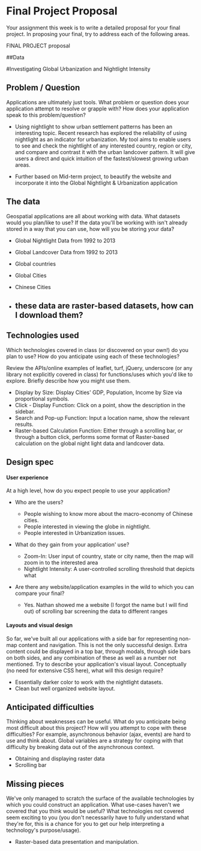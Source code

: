 # Final Project Proposal

Your assignment this week is to write a detailed proposal for your final
project. In proposing your final, try to address each of the following
areas.


FINAL PROJECT proposal



##Data



#Investigating Global Urbanization and Nightlight Intensity


## Problem / Question

Applications are ultimately just tools. What problem or question does
your application attempt to resolve or grapple with? How does your
application speak to this problem/question?

- Using nightlight to show urban settlement patterns has been an interesting topic. Recent research has explored the reliability of using nightlight as an indicator for urbanization. My tool aims to enable users to see and check the nightlight of any interested country, region or city, and compare and contrast it with the urban landcover pattern. It will give users a direct and quick intuition of the fastest/slowest growing urban areas.

- Further based on Mid-term project, to beautify the website and incorporate it into the Global Nightlight & Urbanization application

## The data

Geospatial applications are all about working with data. What datasets
would you plan/like to use? If the data you'll be working with isn't
already stored in a way that you can use, how will you be storing your data?

- Global Nightlight Data from 1992 to 2013
- Global Landcover Data from 1992 to 2013
- Global countries
- Global Cities
- Chinese Cities

- ## these data are raster-based datasets, how can I download them?


## Technologies used

Which technologies covered in class (or discovered on your own!) do you
plan to use? How do you anticipate using each of these technologies?

Review the APIs/online examples of leaflet, turf, jQuery, underscore (or
any library not explicitly covered in class) for functions/uses which
you'd like to explore. Briefly describe how you might use them.

- Display by Size:
  Display Cities' GDP, Population, Income by Size via proportional symbols.  
- Click - Display Function:
  Click on a point, show the description in the sidebar.
- Search and Pop-up Function:
  Input a location name, show the relevant results.
- Raster-based Calculation Function:
  Either through a scrolling bar, or through a button click, performs some format of Raster-based calculation on the global night light data and landcover data.

## Design spec

#### User experience

At a high level, how do you expect people to use your application?
- Who are the users?
  - People wishing to know more about the macro-economy of Chinese cities.
  - People interested in viewing the globe in nightlight.
  - People interested in Urbanization issues.

- What do they gain from your application' use?
  - Zoom-In: User input of country, state or city name, then the map will zoom in to the interested area
  - Nightlight Intensity: A user-controlled scrolling threshold that depicts what


- Are there any website/application examples in the wild to which you can compare your final?
  - Yes. Nathan showed me a website (I forgot the name but I will find out) of scrolling bar screening the data to different ranges


#### Layouts and visual design

So far, we've built all our applications with a side bar for
representing non-map content and navigation. This is not the only
successful design. Extra content could be displayed in a top bar,
through modals, through side bars on both sides, and any combination of
these as well as a number not mentioned. Try to describe your
application's visual layout. Conceptually (no need for extensive CSS
here), what will this design require?

- Essentially darker color to work with the nightlight datasets.
- Clean but well organized website layout.

## Anticipated difficulties

Thinking about weaknesses can be useful. What do you anticipate being
most difficult about this project? How will you attempt to cope with
these difficulties? For example, asynchronous behavior (ajax, events)
are hard to use and think about. Global variables are a strategy for
coping with that difficulty by breaking data out of the asynchronous
context.

- Obtaining and displaying raster data
- Scrolling bar


## Missing pieces

We've only managed to scratch the surface of the available technologies
by which you could construct an application. What use-cases haven't we covered
that you think would be useful? What technologies not covered seem exciting to
you (you don't necessarily have to fully understand what they're for,
this is a chance for you to get our help interpreting a technology's
purpose/usage).

- Raster-based data presentation and manipulation.
